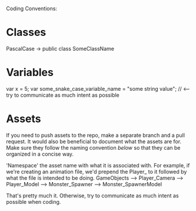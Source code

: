 Coding Conventions:

# Classes

PascalCase -> public class SomeClassName

# Variables

var x = 5;
var some_snake_case_variable_name = "some string value"; // <-- try to communicate as much intent as possible

# Assets

If you need to push assets to the repo, make a separate branch and a pull request. 
It would also be beneficial to document what the assets are for. 
Make sure they follow the naming convention *below* so that they can be organized in a concise way.

'Namespace' the asset name with what it is associated with. For example, if we're creating an animation file, we'd prepend the Player_ to it 
followed by what the file is intended to be doing.
GameObjects --> Player_Camera
            --> Player_Model
            --> Monster_Spawner
            --> Monster_SpawnerModel

That's pretty much it. Otherwise, try to communicate as much intent as possible when coding.
